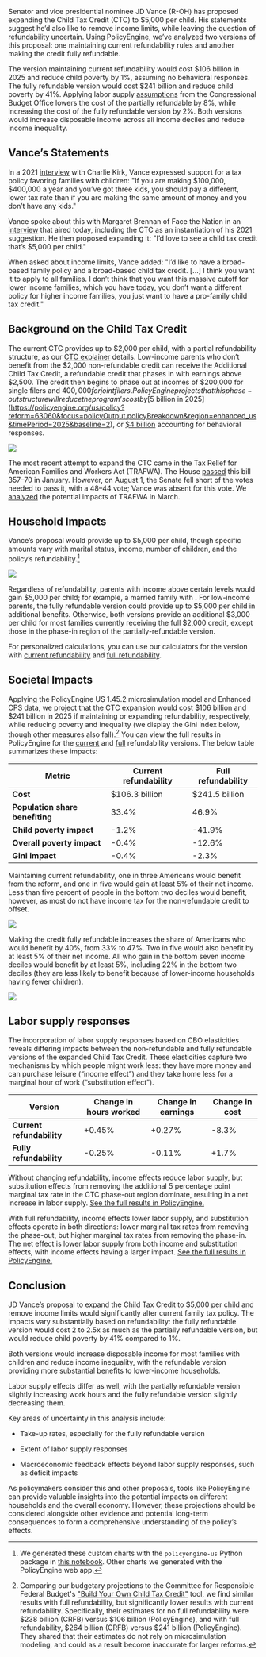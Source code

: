 Senator and vice presidential nominee JD Vance (R-OH) has proposed expanding the Child Tax Credit (CTC) to $5,000 per child. His statements suggest he’d also like to remove income limits, while leaving the question of refundability uncertain. Using PolicyEngine, we’ve analyzed two versions of this proposal: one maintaining current refundability rules and another making the credit fully refundable.

The version maintaining current refundability would cost $106 billion in 2025 and reduce child poverty by 1%, assuming no behavioral responses. The fully refundable version would cost $241 billion and reduce child poverty by 41%. Applying labor supply [assumptions](https://www.cbo.gov/sites/default/files/112th-congress-2011-2012/reports/43674-laborsupplyfiscalpolicy.pdf#page=4) from the Congressional Budget Office lowers the cost of the partially refundable by 8%, while increasing the cost of the fully refundable version by 2%. Both versions would increase disposable income across all income deciles and reduce income inequality.

## Vance’s Statements

In a 2021 [interview](https://abcnews.go.com/US/vance-argued-higher-tax-rate-childless-americans-2021/story?id=112284318) with Charlie Kirk, Vance expressed support for a tax policy favoring families with children: "If you are making $100,000, $400,000 a year and you’ve got three kids, you should pay a different, lower tax rate than if you are making the same amount of money and you don’t have any kids."

Vance spoke about this with Margaret Brennan of Face the Nation in an [interview](https://youtu.be/pK1V2q05Zi8?si=tyJuJ37hV7jPuaZQ) that aired today, including the CTC as an instantiation of his 2021 suggestion. He then proposed expanding it: "I’d love to see a child tax credit that’s $5,000 per child."

When asked about income limits, Vance added: "I’d like to have a broad-based family policy and a broad-based child tax credit. […] I think you want it to apply to all families. I don’t think that you want this massive cutoff for lower income families, which you have today, you don’t want a different policy for higher income families, you just want to have a pro-family child tax credit."

## Background on the Child Tax Credit

The current CTC provides up to $2,000 per child, with a partial refundability structure, as our [CTC explainer](https://policyengine.org/us/research/the-child-tax-credit-in-2023) details. Low-income parents who don’t benefit from the $2,000 non-refundable credit can receive the Additional Child Tax Credit, a refundable credit that phases in with earnings above $2,500. The credit then begins to phase out at incomes of $200,000 for single filers and $400,000 for joint filers. PolicyEngine projects that this phase-out structure will reduce the program’s cost by [$5 billion in 2025](https://policyengine.org/us/policy?reform=63060&focus=policyOutput.policyBreakdown&region=enhanced_us&timePeriod=2025&baseline=2), or [$4 billion](https://policyengine.org/us/policy?focus=policyOutput.policyBreakdown&reform=63085&baseline=2&timePeriod=2025&region=enhanced_us) accounting for behavioral responses.

![](https://cdn-images-1.medium.com/max/3200/0*pEOu1VXlahfSP2g8)

The most recent attempt to expand the CTC came in the Tax Relief for American Families and Workers Act (TRAFWA). The House [passed](https://www.congress.gov/bill/118th-congress/house-bill/7024/all-actions) this bill 357–70 in January. However, on August 1, the Senate fell short of the votes needed to pass it, with a 48–44 vote; Vance was absent for this vote. We [analyzed](https://policyengine.org/us/research/trafwa-ctc) the potential impacts of TRAFWA in March.

## Household Impacts

Vance’s proposal would provide up to $5,000 per child, though specific amounts vary with marital status, income, number of children, and the policy’s refundability.[^repo]

[^repo]: We generated these custom charts with the `policyengine-us` Python package in [this notebook](https://github.com/PolicyEngine/analysis-notebooks/blob/main/us/irs/income/credits/ctc/vance_ctc.ipynb). Other charts we generated with the PolicyEngine web app.

![](https://cdn-images-1.medium.com/max/3200/0*LozrS5KgfAaq8bVS)

Regardless of refundability, parents with income above certain levels would gain $5,000 per child; for example, a married family with . For low-income parents, the fully refundable version could provide up to $5,000 per child in additional benefits. Otherwise, both versions provide an additional $3,000 per child for most families currently receiving the full $2,000 credit, except those in the phase-in region of the partially-refundable version.

For personalized calculations, you can use our calculators for the version with [current refundability](https://policyengine.org/us/household?focus=intro&reform=63077&baseline=2&timePeriod=2025&region=enhanced_us) and [full refundability](https://policyengine.org/us/household?focus=intro&reform=63076&baseline=2&timePeriod=2025&region=enhanced_us).

## Societal Impacts

Applying the PolicyEngine US 1.45.2 microsimulation model and Enhanced CPS data, we project that the CTC expansion would cost $106 billion and $241 billion in 2025 if maintaining or expanding refundability, respectively, while reducing poverty and inequality (we display the Gini index below, though other measures also fall).[^crfb] You can view the full results in PolicyEngine for the [current](https://policyengine.org/us/policy?focus=policyOutput.winnersAndLosers.incomeDecile&reform=63077&baseline=2&timePeriod=2025&region=enhanced_us) and [full](https://policyengine.org/us/policy?focus=policyOutput.policyBreakdown&reform=63076&baseline=2&timePeriod=2025&region=enhanced_us) refundability versions. The below table summarizes these impacts:

[^crfb]: Comparing our budgetary projections to the Committee for Responsible Federal Budget's ["Build Your Own Child Tax Credit"](https://www.crfb.org/build-your-own-child-tax-credit) tool, we find similar results with full refundability, but significantly lower results with current refundability. Specifically, their estimates for no full refundability were \$238 billion (CRFB) versus \$106 billion (PolicyEngine), and with full refundability, \$264 billion (CRFB) versus \$241 billion (PolicyEngine). They shared that their estimates do not rely on microsimulation modeling, and could as a result become inaccurate for larger reforms.

| Metric                          | Current refundability | Full refundability |
| ------------------------------- | --------------------- | ------------------ |
| **Cost**                        | $106.3 billion        | $241.5 billion     |
| **Population share benefiting** | 33.4%                 | 46.9%              |
| **Child poverty impact**        | -1.2%                 | -41.9%             |
| **Overall poverty impact**      | -0.4%                 | -12.6%             |
| **Gini impact**                 | -0.4%                 | -2.3%              |

Maintaining current refundability, one in three Americans would benefit from the reform, and one in five would gain at least 5% of their net income. Less than five percent of people in the bottom two deciles would benefit, however, as most do not have income tax for the non-refundable credit to offset.

![](https://cdn-images-1.medium.com/max/3200/0*r9Vpz-45q2jOvtCP)

Making the credit fully refundable increases the share of Americans who would benefit by 40%, from 33% to 47%. Two in five would also benefit by at least 5% of their net income. All who gain in the bottom seven income deciles would benefit by at least 5%, including 22% in the bottom two deciles (they are less likely to benefit because of lower-income households having fewer children).

![](https://cdn-images-1.medium.com/max/3200/0*mn0O2wftzVoEa7-W)

## Labor supply responses

The incorporation of labor supply responses based on CBO elasticities reveals differing impacts between the non-refundable and fully refundable versions of the expanded Child Tax Credit. These elasticities capture two mechanisms by which people might work less: they have more money and can purchase leisure (“income effect”) and they take home less for a marginal hour of work (“substitution effect”).

| Version                   | Change in hours worked | Change in earnings | Change in cost |
| ------------------------- | ---------------------- | ------------------ | -------------- |
| **Current refundability** | +0.45%                 | +0.27%             | -8.3%          |
| **Fully refundability**   | -0.25%                 | -0.11%             | +1.7%          |

Without changing refundability, income effects reduce labor supply, but substitution effects from removing the additional 5 percentage point marginal tax rate in the CTC phase-out region dominate, resulting in a net increase in labor supply. [See the full results in PolicyEngine.](https://policyengine.org/us/policy?focus=policyOutput.policyBreakdown&reform=63079&baseline=2&timePeriod=2025&region=enhanced_us)

With full refundability, income effects lower labor supply, and substitution effects operate in both directions: lower marginal tax rates from removing the phase-out, but higher marginal tax rates from removing the phase-in. The net effect is lower labor supply from both income and substitution effects, with income effects having a larger impact. [See the full results in PolicyEngine.](https://policyengine.org/us/policy?focus=policyOutput.policyBreakdown&reform=63081&baseline=2&timePeriod=2025&region=enhanced_us)

## Conclusion

JD Vance’s proposal to expand the Child Tax Credit to $5,000 per child and remove income limits would significantly alter current family tax policy. The impacts vary substantially based on refundability: the fully refundable version would cost 2 to 2.5x as much as the partially refundable version, but would reduce child poverty by 41% compared to 1%.

Both versions would increase disposable income for most families with children and reduce income inequality, with the refundable version providing more substantial benefits to lower-income households.

Labor supply effects differ as well, with the partially refundable version slightly increasing work hours and the fully refundable version slightly decreasing them.

Key areas of uncertainty in this analysis include:

- Take-up rates, especially for the fully refundable version

- Extent of labor supply responses

- Macroeconomic feedback effects beyond labor supply responses, such as deficit impacts

As policymakers consider this and other proposals, tools like PolicyEngine can provide valuable insights into the potential impacts on different households and the overall economy. However, these projections should be considered alongside other evidence and potential long-term consequences to form a comprehensive understanding of the policy’s effects.
